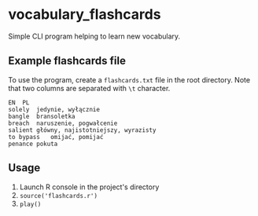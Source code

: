 # vocabulary_flashcards
Simple CLI program helping to learn new vocabulary.
## Example flashcards file
To use the program, create a `flashcards.txt` file in the root directory. Note that two columns are separated with `\t` character.
```
EN	PL
solely	jedynie, wyłącznie
bangle	bransoletka
breach	naruszenie, pogwałcenie
salient	główny, najistotniejszy, wyrazisty
to bypass	omijać, pomijać
penance	pokuta
```
## Usage
1. Launch R console in the project's directory
2. `source('flashcards.r')`
3. `play()`
